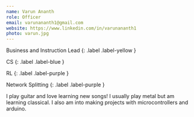```yaml
---
name: Varun Ananth
role: Officer
email: varunananth1@gmail.com
website: https://www.linkedin.com/in/varunananth1
photo: varun.jpg
---
```


Business and Instruction Lead {: .label .label-yellow }

CS
{: .label .label-blue }

RL
{: .label .label-purple }

Network Splitting
{: .label .label-purple }

I play guitar and love learning new songs! I usually play metal but am learning classical. I also am into making projects with microcontrollers and arduino.
